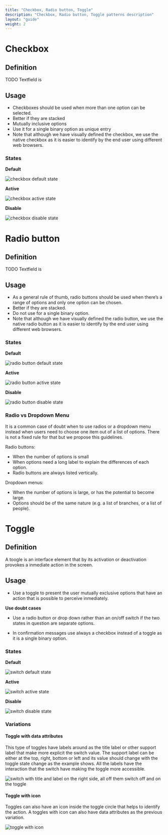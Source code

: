```yaml
---
title: "Checkbox, Radio button, Toggle"
description: "Checkbox, Radio button, Toggle patterns description"
layout: "guide"
weight: 2
---
```


# Checkbox

## Definition
TODO Textfield is 

## Usage

* Checkboxes should be used when more than one option can be selected.
* Better if they are stacked
* Mutually inclusive options
* Use it for a single binary option as unique entry
* Note that although we have visually defined the checkbox, we use the native checkbox as it is easier to identify by the end user using different web browsers.

### States

**Default**

![checkbox default state](../../../images/checkbox.png)

**Active**

![checkbox active state](../../../images/checkboxSelected.png)

**Disable**

![checkbox disable state](../../../images/checkboxDisabled.png)

# Radio button

## Definition
TODO Textfield is 

## Usage

* As a general rule of thumb, radio buttons should be used when there’s a range of options and only one option can be chosen.
* Better if they are stacked.
* Do not use for a single binary option.
* Note that although we have visually defined the radio button, we use the native radio button as it is easier to identify by the end user using different web browsers.


### States

**Default**

![radio button default state](../../../images/radiobuttonOff.png)

**Active**

![radio button active state](../../../images/radiobuttonOn.png)

**Disable**

![radio button disable state](../../../images/radiobuttonDisabled.png)

### Radio vs Dropdown Menu

It is a common case of doubt when to use radios or a dropdown menu instead when users need to choose one item out of a list of options. There is not a fixed rule for that but we propose this guidelines.

Radio buttons: 

* When the number of options is small
* When options need a long label to explain the differences of each option. 
* Radio buttons are always listed vertically. 

Dropdown menus: 

* When the number of options is large, or has the potential to become large. 
* Options should be of the same nature (e.g. a list of branches, or a list of people).



# Toggle

## Definition
A toogle is an interface element that by its activation or deactivation provokes a inmediate action in the screen.

## Usage

* Use a toggle to present the user mutually exclusive options that have an action that is possible to perceive inmediately.

**Use doubt cases**

* Use a radio button or drop down rather than an on/off switch if the two states in question are separate options.

* In confirmation messages use always a checkbox instead of a toggle as it is a single  binary option.

### States

**Default**

![switch default state](../../../images/switchOff.png)

**Active**

![switch active state](../../../images/switchOn.png)

**Disable**

![switch disable state](../../../images/switchDisabled.png)

### Variations

#### Toggle with data attributes

This type of toggles have labels around as the title label or other support label that make more explicit the switch value. The support label can be either at the top, right, bottom or left and its value should change with the toggle state change as the example shows. All the labels have the interaction that the switch have making the toggle more accessible.

![switch with title and label on the right side, all off them switch off and on the toggle](../../../images/switchAttributes.png)

#### Toggle with icon

Toggles can also have an icon inside the toggle circle that helps to identify the action. A toggles with icon can also have data attributes as the previous variation.

![toggle with icon](../../../images/switchIcon.png)


